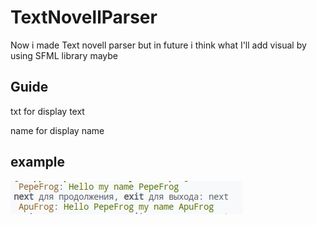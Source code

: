 # TextNovellParser
Now i made Text novell parser but in future i think what I'll add visual by using SFML library maybe 

## Guide
txt for display text

name for display name


## example
<img src = "example.png">

